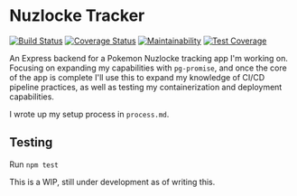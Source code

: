 # Nuzlocke Tracker

[![Build Status](https://app.travis-ci.com/RyanThomasTech/nuzlocke-tracker.svg?branch=main)](https://app.travis-ci.com/RyanThomasTech/nuzlocke-tracker)
[![Coverage Status](https://coveralls.io/repos/github/RyanThomasTech/nuzlocke-tracker/badge.svg?branch=core/ci)](https://coveralls.io/github/RyanThomasTech/nuzlocke-tracker?branch=core/ci)
[![Maintainability](https://api.codeclimate.com/v1/badges/58dd5ceeb18c6f453631/maintainability)](https://codeclimate.com/github/RyanThomasTech/nuzlocke-tracker/maintainability)
[![Test Coverage](https://api.codeclimate.com/v1/badges/58dd5ceeb18c6f453631/test_coverage)](https://codeclimate.com/github/RyanThomasTech/nuzlocke-tracker/test_coverage)

An Express backend for a Pokemon Nuzlocke tracking app I'm working on. Focusing on expanding my capabilities with `pg-promise`, and once the core of the app is complete I'll use this to expand my knowledge of CI/CD pipeline practices, as well as testing my containerization and deployment capabilities.

I wrote up my setup process in `process.md`.

## Testing

Run ```npm test```

This is a WIP, still under development as of writing this.
